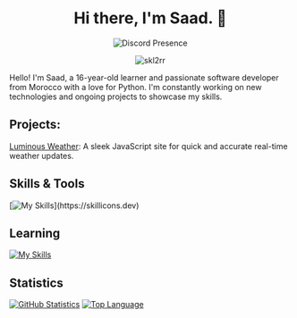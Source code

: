 <h1 align="center">Hi there, I'm Saad. 👋</h1>
<div align="center">
    <img src="https://lanyard.cnrad.dev/api/1052211556735266856" alt="Discord Presence">
</div>
<p align="center">
  <img src="https://komarev.com/ghpvc/?username=skl2rr&label=Profile%20views&color=0e75b6&style=flat" alt="skl2rr" />
</p>

Hello! I'm Saad, a 16-year-old learner and passionate software developer from Morocco with a love for Python. I'm constantly working on new technologies and ongoing projects to showcase my skills.

## Projects:
[Luminous Weather](https://rb.gy/u1gigd): A sleek JavaScript site for quick and accurate real-time weather updates.

## Skills & Tools
[![My Skills](https://skillicons.dev/icons?i=js,html,css,nodejs,mongodb,vscode,git,github,)](https://skillicons.dev)

## Learning
[![My Skills](https://skillicons.dev/icons?i=ts,py)](https://skillicons.dev)

## Statistics
[![GitHub Statistics](https://github-readme-stats.vercel.app/api?username=skl2r&show_icons=true&theme=dark)](https://github.com/skl2r)
[![Top Language](https://github-readme-stats.vercel.app/api/top-langs/?username=skl2r&layout=compact&theme=dark)](https://github.com/skl2r)

